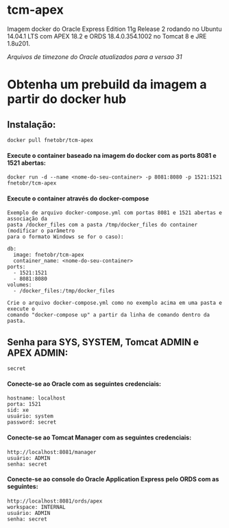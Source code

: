tcm-apex
========

Imagem docker do Oracle Express Edition 11g Release 2 rodando no Ubuntu 14.04.1 LTS com APEX 18.2 e ORDS 18.4.0.354.1002 no Tomcat 8 e JRE 1.8u201. 

_Arquivos de timezone do Oracle atualizados para a versao 31_

# Obtenha um prebuild da imagem a partir do docker hub

## Instalação:

    docker pull fnetobr/tcm-apex

#### Execute o container baseado na imagem do docker com as ports 8081 e 1521 abertas:

    docker run -d --name <nome-do-seu-container> -p 8081:8080 -p 1521:1521 fnetobr/tcm-apex    

#### Execute o container através do docker-compose
	Exemplo de arquivo docker-compose.yml com portas 8081 e 1521 abertas e associação da
    pasta /docker_files com a pasta /tmp/docker_files do container (modificar o parâmetro 
    para o formato Windows se for o caso):
	
	db:
      image: fnetobr/tcm-apex
      container_name: <nome-do-seu-container>
    ports:
      - 1521:1521
      - 8081:8080
    volumes:
      - /docker_files:/tmp/docker_files

    Crie o arquivo docker-compose.yml como no exemplo acima em uma pasta e execute o 
    comando "docker-compose up" a partir da linha de comando dentro da pasta.

## Senha para SYS, SYSTEM, Tomcat ADMIN e APEX ADMIN:

    secret

#### Conecte-se ao Oracle com as seguintes credenciais:

    hostname: localhost
    porta: 1521
    sid: xe
    usuário: system
    password: secret


#### Conecte-se ao Tomcat Manager com as seguintes credenciais:

    http://localhost:8081/manager
    usuário: ADMIN
    senha: secret

#### Conecte-se ao console do Oracle Application Express pelo ORDS com as seguintes:

    http://localhost:8081/ords/apex
    workspace: INTERNAL
    usuário: ADMIN
    senha: secret

